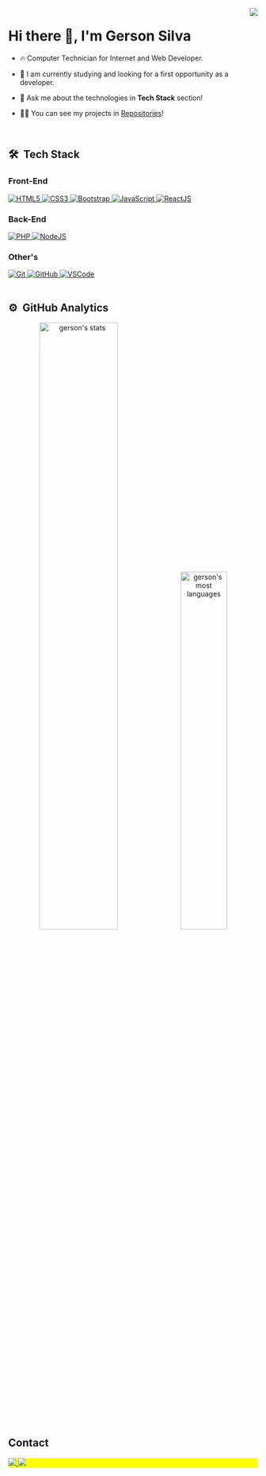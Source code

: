 <img align="right" src="https://raw.githubusercontent.com/gist/G3rsonBR/8f5f9c660f389caa206d0c1524ae9d02/raw/bc2e7ebe90132634c6d56121de187e765b222dd4/readmeGersonCard.svg"/>
<h1 align="left">Hi there 👋, I'm Gerson Silva</h1>

- 🔥 Computer Technician for Internet and Web Developer. 

- 🔭 I am currently studying and looking for a first opportunity as a developer.

- 💬 Ask me about the technologies in **Tech Stack** section!

<!--- ⚡ Fun fact ** **-->

- 👨‍💻 You can see my projects in [Repositories](https://github.com/G3rsonBR?tab=repositories)!

<br>

## 🛠 &nbsp;Tech Stack
### Front-End
<a href="https://developer.mozilla.org/en-US/docs/Glossary/HTML5" target="_blank" rel="noreferrer">
  <img src="https://img.shields.io/badge/HTML5-E34F26?style=for-the-badge&logo=html5&logoColor=white" alt="HTML5" />
</a>
<a href="https://www.w3.org/TR/CSS/#css" target="_blank" rel="noreferrer">
  <img src="https://img.shields.io/badge/CSS3-1572B6?style=for-the-badge&logo=css3&logoColor=white" alt="CSS3" />
</a>
<a href="https://getbootstrap.com/" target="_blank" rel="noreferrer">
  <img src="https://img.shields.io/badge/Bootstrap-563D7C?style=for-the-badge&logo=bootstrap&logoColor=white" alt="Bootstrap" />
</a>
<a href="https://developer.mozilla.org/en-US/docs/Web/JavaScript" target="_blank" rel="noreferrer">
  <img src="https://img.shields.io/badge/JavaScript-F7DF1E?style=for-the-badge&logo=javascript&logoColor=000000" alt="JavaScript" />
</a>
<a href="https://pt-br.reactjs.org" target="_blank" rel="noreferrer">
  <img src="https://img.shields.io/badge/-ReactJs-61DAFB?logo=react&logoColor=white&style=for-the-badge" alt="ReactJS" />
</a>

<br>

### Back-End

<a href="https://www.php.net/" target="_blank" rel="noreferrer">
  <img src="https://img.shields.io/badge/PHP-777BB4?style=for-the-badge&logo=php&logoColor=white" alt="PHP" />
</a>
<a href="https://nodejs.org/en/" target="_blank" rel="noreferrer">
  <img src="https://img.shields.io/badge/Node.js-339933?style=for-the-badge&logo=nodedotjs&logoColor=white" alt="NodeJS" />
</a>

<br>

### Other's

<a href="https://git-scm.com" target="_blank" rel="noreferrer">
  <img src="https://img.shields.io/badge/-Git-f14e32?logo=git&logoColor=white&style=for-the-badge" alt="Git" />
</a>
<a href="https://github.com" target="_blank" rel="noreferrer">
  <img src="https://img.shields.io/badge/-GitHub-6e5494?logo=github&logoColor=white&style=for-the-badge" alt="GitHub" />
</a>
<a href="https://code.visualstudio.com" target="_blank" rel="noreferrer">
  <img src="https://img.shields.io/badge/-VSCode-0088cc?logo=visualstudiocode&logoColor=white&style=for-the-badge" alt="VSCode" />
</a>
<br><br>

## ⚙️ &nbsp;GitHub Analytics

<p align="center">
<img width="56%" src="https://github-readme-stats.vercel.app/api?username=G3rsonBR&show_icons=true&theme=vision-friendly-dark" alt="gerson's stats"/>
<img width="43%" src="https://github-readme-stats.vercel.app/api/top-langs/?username=G3rsonBR&layout=compact&theme=vision-friendly-dark" alt="gerson's most languages"/>
</p>

<br>

## Contact

<p align="left" style="background:yellow">
  <a href="https://www.linkedin.com/in/br-gerson/" target="_blank">
    <img src="https://img.shields.io/badge/LinkedIn-0077B5?style=for-the-badge&logo=linkedin&logoColor=white">
  </a>
  <a href="https://instagram.com/br.gerson" target="_blank">
    <img src="https://img.shields.io/badge/Instagram-E4405F?style=for-the-badge&logo=instagram&logoColor=white">
  </a>
</p>
